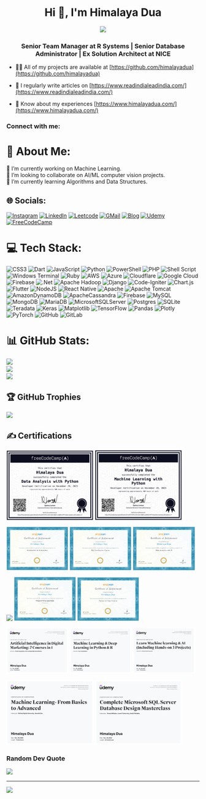 
<h1 align="center">Hi 👋, I'm Himalaya Dua</h1>
<div id="header" align="center">
  <img src="https://media.giphy.com/media/M9gbBd9nbDrOTu1Mqx/giphy.gif" width="100"/>
</div>

<h3 align="center">Senior Team Manager at R Systems | Senior Database Administrator | Ex Solution Architect at NICE</h3>

- 👨‍💻 All of my projects are available at [https://github.com/himalayadua](https://github.com/himalayadua)

- 📝 I regularly write articles on [https://www.readindialeadindia.com/](https://www.readindialeadindia.com/)

- 📄 Know about my experiences [https://www.himalayadua.com/](https://www.himalayadua.com/)

<h3 align="left">Connect with me:</h3>

# 💫 About Me:
🔭 I’m currently working on Machine Learning.<br>👯 I’m looking to collaborate on AI/ML computer vision projects.<br>🌱 I’m currently learning Algorithms and Data Structures.


## 🌐 Socials:
[![Instagram](https://img.shields.io/badge/Instagram-E4405F?style=for-the-badge&logo=instagram&logoColor=white)](https://instagram.com/readindialeadindia) [![LinkedIn](https://img.shields.io/badge/LinkedIn-0077B5?style=for-the-badge&logo=linkedin&logoColor=white)](https://linkedin.com/in/himalayadua) [![Leetcode](https://img.shields.io/badge/-LeetCode-FFA116?style=for-the-badge&logo=LeetCode&logoColor=black)](https://leetcode.com/u/himalayadua/) [![GMail](https://img.shields.io/badge/Gmail-D14836?style=for-the-badge&logo=gmail&logoColor=white)](mailto:himalaya.dua@gmail.com) [![Blog](https://img.shields.io/badge/Blogger-FF5722?style=for-the-badge&logo=blogger&logoColor=white)](https://www.readindialeadindia.com/) [![Udemy](https://img.shields.io/badge/Udemy-EC5252?style=for-the-badge&logo=Udemy&logoColor=white)](https://www.udemy.com/user/himalaya-dua/) [![FreeCodeCamp](https://img.shields.io/badge/freecodecamp-27273D?style=for-the-badge&logo=freecodecamp&logoColor=white)](https://www.freecodecamp.org/certification/fcc42572794-2143-4cb1-8b85-ce2b89cc9971/machine-learning-with-python-v7) 

# 💻 Tech Stack:
![CSS3](https://img.shields.io/badge/css3-%231572B6.svg?style=for-the-badge&logo=css3&logoColor=white) ![Dart](https://img.shields.io/badge/dart-%230175C2.svg?style=for-the-badge&logo=dart&logoColor=white) ![JavaScript](https://img.shields.io/badge/javascript-%23323330.svg?style=for-the-badge&logo=javascript&logoColor=%23F7DF1E) ![Python](https://img.shields.io/badge/python-3670A0?style=for-the-badge&logo=python&logoColor=ffdd54) ![PowerShell](https://img.shields.io/badge/PowerShell-%235391FE.svg?style=for-the-badge&logo=powershell&logoColor=white) ![PHP](https://img.shields.io/badge/php-%23777BB4.svg?style=for-the-badge&logo=php&logoColor=white) ![Shell Script](https://img.shields.io/badge/shell_script-%23121011.svg?style=for-the-badge&logo=gnu-bash&logoColor=white) ![Windows Terminal](https://img.shields.io/badge/Windows%20Terminal-%234D4D4D.svg?style=for-the-badge&logo=windows-terminal&logoColor=white) ![Ruby](https://img.shields.io/badge/ruby-%23CC342D.svg?style=for-the-badge&logo=ruby&logoColor=white) ![AWS](https://img.shields.io/badge/AWS-%23FF9900.svg?style=for-the-badge&logo=amazon-aws&logoColor=white) ![Azure](https://img.shields.io/badge/azure-%230072C6.svg?style=for-the-badge&logo=microsoftazure&logoColor=white) ![Cloudflare](https://img.shields.io/badge/Cloudflare-F38020?style=for-the-badge&logo=Cloudflare&logoColor=white) ![Google Cloud](https://img.shields.io/badge/GoogleCloud-%234285F4.svg?style=for-the-badge&logo=google-cloud&logoColor=white) ![Firebase](https://img.shields.io/badge/firebase-%23039BE5.svg?style=for-the-badge&logo=firebase) ![.Net](https://img.shields.io/badge/.NET-5C2D91?style=for-the-badge&logo=.net&logoColor=white) ![Apache Hadoop](https://img.shields.io/badge/Apache%20Hadoop-66CCFF?style=for-the-badge&logo=apachehadoop&logoColor=black) ![Django](https://img.shields.io/badge/django-%23092E20.svg?style=for-the-badge&logo=django&logoColor=white) ![Code-Igniter](https://img.shields.io/badge/CodeIgniter-%23EF4223.svg?style=for-the-badge&logo=codeIgniter&logoColor=white) ![Chart.js](https://img.shields.io/badge/chart.js-F5788D.svg?style=for-the-badge&logo=chart.js&logoColor=white) ![Flutter](https://img.shields.io/badge/Flutter-%2302569B.svg?style=for-the-badge&logo=Flutter&logoColor=white) ![NodeJS](https://img.shields.io/badge/node.js-6DA55F?style=for-the-badge&logo=node.js&logoColor=white) ![React Native](https://img.shields.io/badge/react_native-%2320232a.svg?style=for-the-badge&logo=react&logoColor=%2361DAFB) ![Apache](https://img.shields.io/badge/apache-%23D42029.svg?style=for-the-badge&logo=apache&logoColor=white) ![Apache Tomcat](https://img.shields.io/badge/apache%20tomcat-%23F8DC75.svg?style=for-the-badge&logo=apache-tomcat&logoColor=black) ![AmazonDynamoDB](https://img.shields.io/badge/Amazon%20DynamoDB-4053D6?style=for-the-badge&logo=Amazon%20DynamoDB&logoColor=white) ![ApacheCassandra](https://img.shields.io/badge/cassandra-%231287B1.svg?style=for-the-badge&logo=apache-cassandra&logoColor=white) ![Firebase](https://img.shields.io/badge/firebase-a08021?style=for-the-badge&logo=firebase&logoColor=ffcd34) ![MySQL](https://img.shields.io/badge/mysql-4479A1.svg?style=for-the-badge&logo=mysql&logoColor=white) ![MongoDB](https://img.shields.io/badge/MongoDB-%234ea94b.svg?style=for-the-badge&logo=mongodb&logoColor=white) ![MariaDB](https://img.shields.io/badge/MariaDB-003545?style=for-the-badge&logo=mariadb&logoColor=white) ![MicrosoftSQLServer](https://img.shields.io/badge/Microsoft%20SQL%20Server-CC2927?style=for-the-badge&logo=microsoft%20sql%20server&logoColor=white) ![Postgres](https://img.shields.io/badge/postgres-%23316192.svg?style=for-the-badge&logo=postgresql&logoColor=white) ![SQLite](https://img.shields.io/badge/sqlite-%2307405e.svg?style=for-the-badge&logo=sqlite&logoColor=white) ![Teradata](https://img.shields.io/badge/Teradata-F37440?style=for-the-badge&logo=teradata&logoColor=white) ![Keras](https://img.shields.io/badge/Keras-%23D00000.svg?style=for-the-badge&logo=Keras&logoColor=white) ![Matplotlib](https://img.shields.io/badge/Matplotlib-%23ffffff.svg?style=for-the-badge&logo=Matplotlib&logoColor=black) ![TensorFlow](https://img.shields.io/badge/TensorFlow-%23FF6F00.svg?style=for-the-badge&logo=TensorFlow&logoColor=white) ![Pandas](https://img.shields.io/badge/pandas-%23150458.svg?style=for-the-badge&logo=pandas&logoColor=white) ![Plotly](https://img.shields.io/badge/Plotly-%233F4F75.svg?style=for-the-badge&logo=plotly&logoColor=white) ![PyTorch](https://img.shields.io/badge/PyTorch-%23EE4C2C.svg?style=for-the-badge&logo=PyTorch&logoColor=white) ![GitHub](https://img.shields.io/badge/github-%23121011.svg?style=for-the-badge&logo=github&logoColor=white) ![GitLab](https://img.shields.io/badge/gitlab-%23181717.svg?style=for-the-badge&logo=gitlab&logoColor=white)
# 📊 GitHub Stats:
![](https://github-readme-stats.vercel.app/api?username=himalayadua&theme=dark&hide_border=false&include_all_commits=true&count_private=true)<br/>
![](https://github-readme-streak-stats.herokuapp.com/?user=himalayadua&theme=dark&hide_border=false)<br/>
![](https://github-readme-stats.vercel.app/api/top-langs/?username=himalayadua&theme=dark&hide_border=false&include_all_commits=true&count_private=true&layout=compact)

## 🏆 GitHub Trophies
![](https://github-profile-trophy.vercel.app/?username=himalayadua&theme=radical&no-frame=false&no-bg=true&margin-w=4)

## ✍️ Certifications
<p float="middle">
  <img src="/certifications/Data_Analysis_with_Python_FreeCodeCamp.jpeg" width="45%" />
  <img src="/certifications/Machine_Learning_with_Python_FreeCodeCamp.jpeg" width="45%" /> 
</p>

<p float="middle">
  <img src="/certifications/Introduction_to_Kubernetes_SimpliLearn.png" width="32%" />
  <img src="/certifications/SQL_Certification_Course_SimpliLearn.png" width="32%" /> 
  <img src="/certifications/Data_Analytics_with_R_SimpliLearn.png" width="32%" /> 
</p>
<p float="middle">
  <img src="/certifications/Business_Analytics_with_Excel_SimpliLearn.png.png" width="32%" />
  <img src="/certifications/Foundations_Programming_Refresher_SimpliLearn.png" width="32%" /> 
  <img src="/certifications/Python_for_Data_Science_SimpliLearn.png" width="32%" /> 
</p>
<p float="middle">
  <img src="/certifications/UC-dc325fb7-3bd3-4890-abaa-e701ec7d6241.jpg" width="32%" />
  <img src="/certifications/UC-dc748cf0-0946-4777-b092-7cc6b0d4051e.jpg" width="32%" /> 
  <img src="/certifications/Learn_Machine_Learning_and_AI_Udemy.png" width="32%" /> 
</p>

<p float="middle">
  <img src="/certifications/Machine_Learning_Basics_to_Advanced_Udemy.PNG" width="45%" />
  <img src="/certifications/Complete_MS_SQL_Server_Database_Design_Masterclass_Udemy.png" width="45%" /> 
</p>


### Random Dev Quote
![](https://quotes-github-readme.vercel.app/api?type=horizontal&theme=radical)

---
[![](https://visitcount.itsvg.in/api?id=himalayadua&icon=2&color=4)](https://github.com/himalayadua)

